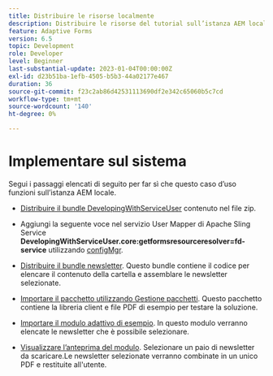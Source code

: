 ```yaml
---
title: Distribuire le risorse localmente
description: Distribuire le risorse del tutorial sull’istanza AEM locale
feature: Adaptive Forms
version: 6.5
topic: Development
role: Developer
level: Beginner
last-substantial-update: 2023-01-04T00:00:00Z
exl-id: d23b51ba-1efb-4505-b5b3-44a02177e467
duration: 36
source-git-commit: f23c2ab86d42531113690df2e342c65060b5c7cd
workflow-type: tm+mt
source-wordcount: '140'
ht-degree: 0%

---
```


# Implementare sul sistema

Segui i passaggi elencati di seguito per far sì che questo caso d’uso funzioni sull’istanza AEM locale.

* [Distribuire il bundle DevelopingWithServiceUser](https://experienceleague.adobe.com/docs/experience-manager-learn/assets/developingwithserviceuser.zip) contenuto nel file zip.

* Aggiungi la seguente voce nel servizio User Mapper di Apache Sling Service **DevelopingWithServiceUser.core:getformsresourceresolver=fd-service** utilizzando [configMgr](http://localhost:4502/system/console/configMgr).

* [Distribuire il bundle newsletter](assets/Newsletters.core-1.0.0-SNAPSHOT.jar). Questo bundle contiene il codice per elencare il contenuto della cartella e assemblare le newsletter selezionate.

* [Importare il pacchetto utilizzando Gestione pacchetti](assets/newsletter.zip). Questo pacchetto contiene la libreria client e file PDF di esempio per testare la soluzione.

* [Importare il modulo adattivo di esempio](assets/sample-adaptive-form.zip). In questo modulo verranno elencate le newsletter che è possibile selezionare.

* [Visualizzare l’anteprima del modulo](http://localhost:4502/content/dam/formsanddocuments/downloadarchivednewsletters/jcr:content?wcmmode=disabled).
Selezionare un paio di newsletter da scaricare.Le newsletter selezionate verranno combinate in un unico PDF e restituite all&#39;utente.
